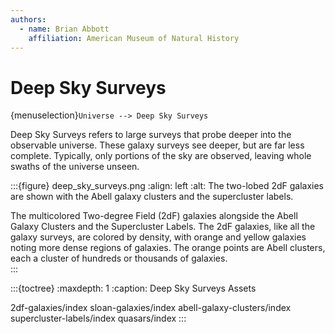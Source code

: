 ```yaml
---
authors:
  - name: Brian Abbott
    affiliation: American Museum of Natural History
---
```



# Deep Sky Surveys

{menuselection}`Universe --> Deep Sky Surveys`


Deep Sky Surveys refers to large surveys that probe deeper into the observable universe. These galaxy surveys see deeper, but are far less complete. Typically, only portions of the sky are observed, leaving whole swaths of the universe unseen.

:::{figure} deep_sky_surveys.png
:align: left
:alt: The two-lobed 2dF galaxies are shown with the Abell galaxy clusters and the supercluster labels.

The multicolored Two-degree Field (2dF) galaxies alongside the Abell Galaxy Clusters and the Supercluster Labels. The 2dF galaxies, like all the galaxy surveys, are colored by density, with orange and yellow galaxies noting more dense regions of galaxies. The orange points are Abell clusters, each a cluster of hundreds or thousands of galaxies.  
:::



:::{toctree}
:maxdepth: 1
:caption: Deep Sky Surveys Assets

2df-galaxies/index
sloan-galaxies/index
abell-galaxy-clusters/index
supercluster-labels/index
quasars/index
:::

